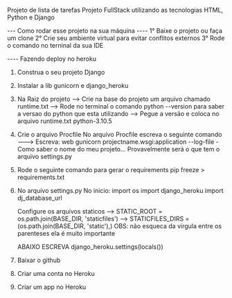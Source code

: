 Projeto de lista de tarefas
Projeto FullStack utilizando as tecnologias HTML, Python e Django

--- Como rodar esse projeto na sua máquina ----
1° Baixe o projeto ou faça um clone
2° Crie seu ambiente virtual para evitar conflitos externos
3° Rode o comando no terninal da sua IDE






---- Fazendo deploy no heroku

1. Construa o seu projeto Django
2. Instalar a lib gunicorn e django_heroku

3. Na Raiz do projeto
    --> Crie na base do projeto um arquivo chamado runtime.txt
        --> Rode no terminal o comando python --version para saber a versao do python que esta utilizando 
            --> Pegue a versão e coloca no arquivo runtime.txt
                    python-3.10.5

4. Crie o arquivo Procfile
    No arquivo Procfile escreva o seguinte comando
        ---> Escreva: web gunicorn projectname.wsgi:application --log-file -   
        Como saber o nome do meu projeto... 
        Provavelmente será o que tem o arquivo settings.py

5. Rode o seguinte comando para gerar o requirements
    pip freeze > requirements.txt

6. No arquivo settings.py
    No inicio:
        import os
        import django_heroku
        import dj_database_url
    
    Configure os arquivos staticos
        --> STATIC_ROOT = os.path.join(BASE_DIR, 'staticfiles')
        --> STATICFILES_DIRS = (os.path.join(BASE_DIR, 'static'),)
    OBS: não esqueca da virgula entre os parenteses ela é muito importante

    ABAIXO ESCREVA
        django_heroku.settings(locals())

7. Baixar o github
8. Criar uma conta no Heroku
9. Criar um app no Heroku
